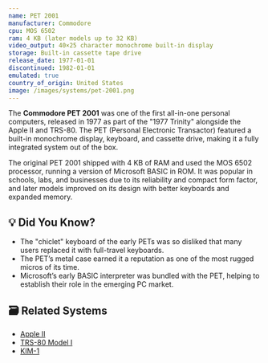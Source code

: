 ```yaml
---
name: PET 2001
manufacturer: Commodore
cpu: MOS 6502
ram: 4 KB (later models up to 32 KB)
video_output: 40×25 character monochrome built-in display
storage: Built-in cassette tape drive
release_date: 1977-01-01
discontinued: 1982-01-01
emulated: true
country_of_origin: United States
image: /images/systems/pet-2001.png
---
```


The **Commodore PET 2001** was one of the first all-in-one personal computers, released in 1977 as part of the "1977 Trinity" alongside the Apple II and TRS-80. The PET (Personal Electronic Transactor) featured a built-in monochrome display, keyboard, and cassette drive, making it a fully integrated system out of the box.

The original PET 2001 shipped with 4 KB of RAM and used the MOS 6502 processor, running a version of Microsoft BASIC in ROM. It was popular in schools, labs, and businesses due to its reliability and compact form factor, and later models improved on its design with better keyboards and expanded memory.

## 💡 Did You Know?

- The "chiclet" keyboard of the early PETs was so disliked that many users replaced it with full-travel keyboards.
- The PET’s metal case earned it a reputation as one of the most rugged micros of its time.
- Microsoft’s early BASIC interpreter was bundled with the PET, helping to establish their role in the emerging PC market.

## 🗃 Related Systems

- [Apple II](./apple-ii)
- [TRS-80 Model I](./trs-80-model-1)
- [KIM-1](./kim-1)
